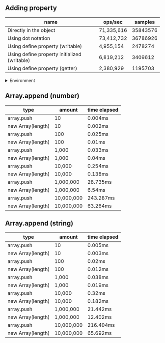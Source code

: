 ## Adding property

|name|ops/sec|samples|
|-|-|-|
|Directly in the object|71,335,616|35843576|
|Using dot notation|73,412,732|36786926|
|Using define property (writable)|4,955,154|2478274|
|Using define property initialized (writable)|6,819,212|3409612|
|Using define property (getter)|2,380,929|1195703|


<details>
<summary>Environment</summary>

* __Machine:__ linux x64 | 4 vCPUs | 7.6GB Mem
* __Run:__ Fri Oct 17 2025 15:41:01 GMT+0000 (Coordinated Universal Time)
* __Node:__ `v22.17.1`
</details>

<!--
{"environment":{"platform":"linux","arch":"x64","cpus":4,"totalMemory":7.59783935546875},"benchmarks":[{"name":"Directly in the object","samples":35843576,"opsSec":71335616.50208323},{"name":"Using dot notation","samples":36786926,"opsSec":73412732.34220125},{"name":"Using define property (writable)","samples":2478274,"opsSec":4955154.7888589455},{"name":"Using define property initialized (writable)","samples":3409612,"opsSec":6819212.270954894},{"name":"Using define property (getter)","samples":1195703,"opsSec":2380929.31103725}]}-->

## Array.append (number)

|type|amount|time elapsed|
|-|-|-|
array.push|10|0.004ms
new Array(length)|10|0.002ms
array.push|100|0.025ms
new Array(length)|100|0.01ms
array.push|1,000|0.033ms
new Array(length)|1,000|0.04ms
array.push|10,000|0.254ms
new Array(length)|10,000|0.138ms
array.push|1,000,000|28.735ms
new Array(length)|1,000,000|6.54ms
array.push|10,000,000|243.287ms
new Array(length)|10,000,000|63.264ms
## Array.append (string)

|type|amount|time elapsed|
|-|-|-|
array.push|10|0.005ms
new Array(length)|10|0.003ms
array.push|100|0.02ms
new Array(length)|100|0.012ms
array.push|1,000|0.038ms
new Array(length)|1,000|0.019ms
array.push|10,000|0.32ms
new Array(length)|10,000|0.182ms
array.push|1,000,000|21.442ms
new Array(length)|1,000,000|12.402ms
array.push|10,000,000|216.404ms
new Array(length)|10,000,000|65.692ms
